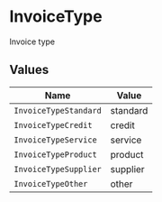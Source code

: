 # InvoiceType

Invoice type


## Values

| Name                  | Value                 |
| --------------------- | --------------------- |
| `InvoiceTypeStandard` | standard              |
| `InvoiceTypeCredit`   | credit                |
| `InvoiceTypeService`  | service               |
| `InvoiceTypeProduct`  | product               |
| `InvoiceTypeSupplier` | supplier              |
| `InvoiceTypeOther`    | other                 |
